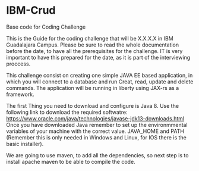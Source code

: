 # IBM-Crud
Base code for Coding Challenge

This is the Guide for the coding challenge that will be X.X.X.X in IBM Guadalajara Campus. Please be sure to read the whole documentation before the date, to have all the prerequisites for the challenge. IT is very important to have this prepared for the date, as it is part of the interviewing proccess.

This challenge consist on creating one simple JAVA EE based application, in which you will connect to a database and run Creat, read, update and delete commands. The application will be running in liberty using JAX-rs as a framework.

The first Thing you need to download and configure is Java 8. Use the following link to download the required softwatre:
https://www.oracle.com/java/technologies/javase-jdk13-downloads.html
Once you have downloaded Java remember to set up the environmmental variables of your machine with the correct value. JAVA_HOME and PATH (Remember this is only needed in Windows and Linux, for IOS there is the basic installer).

We are going to use maven, to add all the dependencies, so next step is to install apache maven to be able to compile the code.
